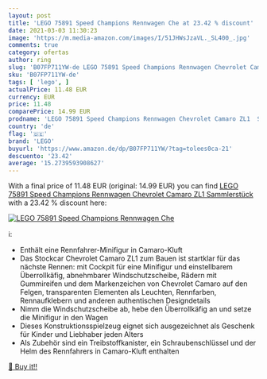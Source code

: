 ```yaml
---
layout: post
title: 'LEGO 75891 Speed Champions Rennwagen Che at 23.42 % discount'
date: 2021-03-03 11:30:23
image: 'https://m.media-amazon.com/images/I/51JHWsJzaVL._SL400_.jpg'
comments: true
category: ofertas
author: ring
slug: 'B07FP711YW-de LEGO 75891 Speed Champions Rennwagen Chevrolet Camaro ZL1...'
sku: 'B07FP711YW-de'
tags: [ 'lego', ]
actualPrice: 11.48 EUR
currency: EUR
price: 11.48
comparePrice: 14.99 EUR
prodname: 'LEGO 75891 Speed Champions Rennwagen Chevrolet Camaro ZL1  Sammlerstück'
country: 'de'
flag: '🇩🇪'
brand: 'LEGO'
buyurl: 'https://www.amazon.de/dp/B07FP711YW/?tag=tolees0ca-21'
descuento: '23.42'
average: '15.2739593908627'
---
```


With a final price of 11.48 EUR (original: 14.99 EUR) you can find [LEGO 75891 Speed Champions Rennwagen Chevrolet Camaro ZL1  Sammlerstück](https://www.amazon.de/dp/B07FP711YW/?tag=tolees0ca-21) with a  23.42 % discount here:

[![LEGO 75891 Speed Champions Rennwagen Che](https://m.media-amazon.com/images/I/51JHWsJzaVL._SL400_.jpg)](https://www.amazon.de/dp/B07FP711YW/?tag=tolees0ca-21)

ℹ️:

- Enthält eine Rennfahrer-Minifigur in Camaro-Kluft
- Das Stockcar Chevrolet Camaro ZL1 zum Bauen ist startklar für das nächste Rennen: mit Cockpit für eine Minifigur und einstellbarem Überrollkäfig, abnehmbarer Windschutzscheibe, Rädern mit Gummireifen und dem Markenzeichen von Chevrolet Camaro auf den Felgen, transparenten Elementen als Leuchten, Rennfarben, Rennaufklebern und anderen authentischen Designdetails
- Nimm die Windschutzscheibe ab, hebe den Überrollkäfig an und setze die Minifigur in den Wagen
- Dieses Konstruktionsspielzeug eignet sich ausgezeichnet als Geschenk für Kinder und Liebhaber jeden Alters
- Als Zubehör sind ein Treibstoffkanister, ein Schraubenschlüssel und der Helm des Rennfahrers in Camaro-Kluft enthalten

[🛒 Buy it!!](https://www.amazon.de/dp/B07FP711YW/?tag=tolees0ca-21)
